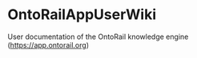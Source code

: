 # OntoRailAppUserWiki
User documentation of the OntoRail knowledge engine (https://app.ontorail.org)
